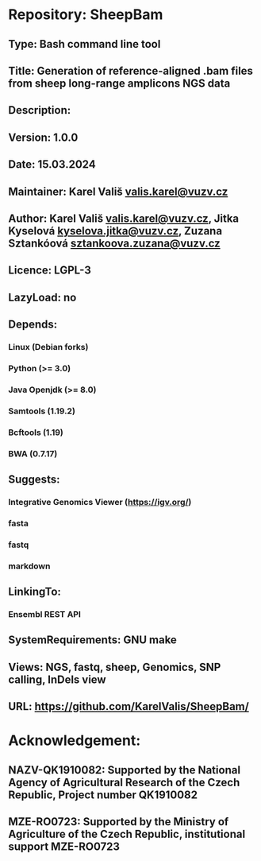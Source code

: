 # Repository: SheepBam

## Type: Bash command line tool

## Title: Generation of reference-aligned .bam files from sheep long-range amplicons NGS data

## Description:

## Version: 1.0.0

## Date: 15.03.2024

## Maintainer: Karel Vališ <valis.karel@vuzv.cz>

## Author: Karel Vališ <valis.karel@vuzv.cz>, Jitka Kyselová <kyselova.jitka@vuzv.cz>, Zuzana Sztankóová <sztankoova.zuzana@vuzv.cz>

## Licence: LGPL-3

## LazyLoad: no

## Depends:

### Linux (Debian forks)

### Python (>= 3.0)

### Java Openjdk (>= 8.0)

### Samtools (1.19.2)

### Bcftools (1.19)

### BWA (0.7.17)

## Suggests:

### Integrative Genomics Viewer (https://igv.org/)

### fasta

### fastq

### markdown

## LinkingTo:

### Ensembl REST API

## SystemRequirements: GNU make

## Views: NGS, fastq, sheep, Genomics, SNP calling, InDels view

## URL: https://github.com/KarelValis/SheepBam/

# Acknowledgement:

## NAZV-QK1910082: Supported by the National Agency of Agricultural Research of the Czech Republic, Project number QK1910082

## MZE-RO0723: Supported by the Ministry of Agriculture of the Czech Republic, institutional support MZE-RO0723

